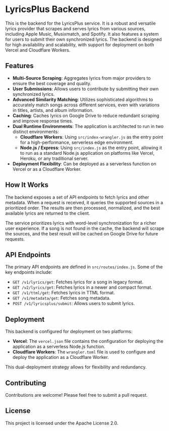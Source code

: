 # LyricsPlus Backend

This is the backend for the LyricsPlus service. It is a robust and versatile lyrics provider that scrapes and serves lyrics from various sources, including Apple Music, Musixmatch, and Spotify. It also features a system for users to submit their own synchronized lyrics. The backend is designed for high availability and scalability, with support for deployment on both Vercel and Cloudflare Workers.

## Features

*   **Multi-Source Scraping**: Aggregates lyrics from major providers to ensure the best coverage and quality.
*   **User Submissions**: Allows users to contribute by submitting their own synchronized lyrics.
*   **Advanced Similarity Matching**: Utilizes sophisticated algorithms to accurately match songs across different services, even with variations in titles, artists, and album information.
*   **Caching**: Caches lyrics on Google Drive to reduce redundant scraping and improve response times.
*   **Dual Runtime Environments**: The application is architected to run in two distinct environments:
    *   **Cloudflare Workers**: Using `src/index-wrangler.js` as the entry point for a high-performance, serverless edge environment.
    *   **Node.js / Express**: Using `src/index.js` as the entry point, allowing it to run as a standard Node.js application on platforms like Vercel, Heroku, or any traditional server.
*   **Deployment Flexibility**: Can be deployed as a serverless function on Vercel or as a Cloudflare Worker.

## How It Works

The backend exposes a set of API endpoints to fetch lyrics and other metadata. When a request is received, it queries the supported sources in a prioritized order. The results are then processed, normalized, and the best available lyrics are returned to the client.

The service prioritizes lyrics with word-level synchronization for a richer user experience. If a song is not found in the cache, the backend will scrape the sources, and the best result will be cached on Google Drive for future requests.

## API Endpoints

The primary API endpoints are defined in `src/routes/index.js`. Some of the key endpoints include:

*   `GET /v1/lyrics/get`: Fetches lyrics for a song in legacy format.
*   `GET /v2/lyrics/get`: Fetches lyrics in a newer and compact format.
*   `GET /v1/ttml/get`: Fetches lyrics in TTML format.
*   `GET /v1/metadata/get`: Fetches song metadata.
*   `POST /v1/lyricsplus/submit`: Allows users to submit lyrics.

## Deployment

This backend is configured for deployment on two platforms:

*   **Vercel**: The `vercel.json` file contains the configuration for deploying the application as a serverless Node.js function.
*   **Cloudflare Workers**: The `wrangler.toml` file is used to configure and deploy the application as a Cloudflare Worker.

This dual-deployment strategy allows for flexibility and redundancy.

## Contributing

Contributions are welcome! Please feel free to submit a pull request.

## License

This project is licensed under the Apache License 2.0.
